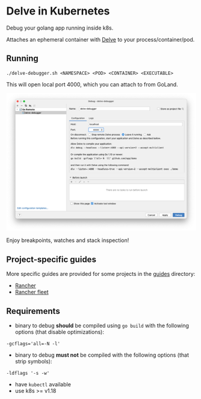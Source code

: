 # Delve in Kubernetes

Debug your golang app running inside k8s.

Attaches an ephemeral container with [Delve](https://github.com/go-delve/delve) to your process/container/pod.

## Running

```
./delve-debugger.sh <NAMESPACE> <POD> <CONTAINER> <EXECUTABLE>
```

This will open local port 4000, which you can attach to from GoLand.

![GoLand configuration screen](./docs/GoLand_config.png)

Enjoy breakpoints, watches and stack inspection!

## Project-specific guides

More specific guides are provided for some projects in the [guides](docs/guides/) directory:
 - [Rancher](docs/guides/README-rancher.md)
 - [Rancher fleet](docs/guides/README-fleet.md)

## Requirements
 - binary to debug **should** be compiled using `go build` with the following options (that disable optimizations):
```
-gcflags='all=-N -l'
```

 - binary to debug **must not** be compiled with the following options (that strip symbols):
 ```
 -ldflags '-s -w'
 ```

 - have `kubectl` available
 - use k8s >= v1.18
